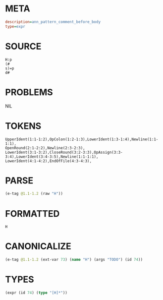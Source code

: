 # META
~~~ini
description=ann_pattern_comment_before_body
type=expr
~~~
# SOURCE
~~~roc
H:p
(#
s)=p
d#
~~~
# PROBLEMS
NIL
# TOKENS
~~~zig
UpperIdent(1:1-1:2),OpColon(1:2-1:3),LowerIdent(1:3-1:4),Newline(1:1-1:1),
OpenRound(2:1-2:2),Newline(2:3-2:3),
LowerIdent(3:1-3:2),CloseRound(3:2-3:3),OpAssign(3:3-3:4),LowerIdent(3:4-3:5),Newline(1:1-1:1),
LowerIdent(4:1-4:2),EndOfFile(4:3-4:3),
~~~
# PARSE
~~~clojure
(e-tag @1.1-1.2 (raw "H"))
~~~
# FORMATTED
~~~roc
H
~~~
# CANONICALIZE
~~~clojure
(e-tag @1.1-1.2 (ext-var 73) (name "H") (args "TODO") (id 74))
~~~
# TYPES
~~~clojure
(expr (id 74) (type "[H]*"))
~~~
